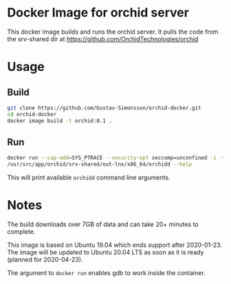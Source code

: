# Docker Image for orchid server

This docker image builds and runs the orchid server.  It pulls the code from the srv-shared dir at https://github.com/OrchidTechnologies/orchid

# Usage

## Build
```bash
git clone https://github.com/Gustav-Simonsson/orchid-docker.git
cd orchid-docker
docker image build -t orchid:0.1 .
```
## Run

```bash
docker run --cap-add=SYS_PTRACE --security-opt seccomp=unconfined -i -t orchid:0.1 /bin/bash
/usr/src/app/orchid/srv-shared/out-lnx/x86_64/orchidd --help
```

This will print available `orchidd` command line arguments.

# Notes

The build downloads over 7GB of data and can take 20+ minutes to complete.

This image is based on Ubuntu 19.04 which ends support after 2020-01-23.  The image will be updated to Ubuntu 20.04 LTS as soon as it is ready (planned for 2020-04-23).

The argument to `docker run` enables gdb to work inside the container.
